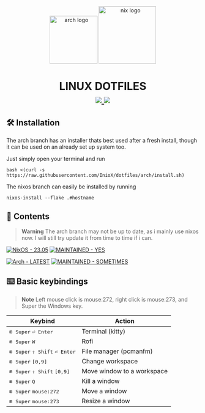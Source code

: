 <div align="center">
  <img src="http://wiki.installgentoo.com/images/f/f9/Arch-linux-logo.png" alt="arch logo" width=125>
  <img src="https://nixos.org/logo/nixos-logo-only-hires.png" alt="nix logo" width=150>
</div>

<h1 align="center">
  LINUX DOTFILES<br>
  <a href="">
      <img src="https://img.shields.io/github/issues/InioX/dotfiles?color=5176c1&style=for-the-badge">
   </a>
   <a href="https://github.com/InioX/dotfiles/stargazers">
      <img src="https://img.shields.io/github/stars/InioX/dotfiles?color=7eb8e3&style=for-the-badge">
   </a>
</h1>

## 🛠️ Installation
The arch branch has an installer thats best used after a fresh install, though it can be used on an already set up system too.

Just simply open your terminal and run
```shell
bash <(curl -s https://raw.githubusercontent.com/InioX/dotfiles/arch/install.sh)
```
The nixos branch can easily be installed by running
```shell
nixos-install --flake .#hostname
```

## 📑 Contents

>**Warning** The arch branch may not be up to date, as i mainly use nixos now. I will still try update it from time to time if i can.
 
 <p float="left">
    <a href="https://github.com/InioX/dotfiles/tree/nixos"><img src="https://img.shields.io/badge/NixOS-23.05-5176c1?style=for-the-badge&logo=NixOS&logoColor=white" alt="NixOS - 23.05"></a>
   <a href="https://"><img src="https://img.shields.io/badge/MAINTAINED-YES-5176c1?style=for-the-badge" alt="MAINTAINED - YES"></a>
 </p>
 
 
<p float="left">
<a href="https://github.com/InioX/dotfiles/tree/arch/"><img src="https://img.shields.io/badge/Arch-LATEST-1793d1?style=for-the-badge&logo=Arch+Linux&logoColor=white" alt="Arch - LATEST"></a> 
  <a href="https://"><img src="https://img.shields.io/badge/MAINTAINED-KINDA-1793d1?style=for-the-badge" alt="MAINTAINED - SOMETIMES"></a>
</p>

## :keyboard: Basic keybindings

> **Note** Left mouse click is mouse:272, right click is mouse:273, and Super the Windows key.

|  Keybind | Action |
| - | - |
| <kbd>⊞ Super</kbd> <kbd>⏎ Enter</kbd> | Terminal (kitty) |
| <kbd>⊞ Super</kbd> <kbd>W</kbd> | Rofi |
| <kbd>⊞ Super</kbd> <kbd>⇧ Shift</kbd> <kbd>⏎ Enter</kbd> | File manager (pcmanfm) |
| <kbd>⊞ Super</kbd> <kbd>[0,9]</kbd> | Change workspace |
| <kbd>⊞ Super</kbd> <kbd>⇧ Shift</kbd> <kbd>[0,9]</kbd> | Move window to a workspace |
| <kbd>⊞ Super</kbd> <kbd>Q</kbd> | Kill a window |
|  <kbd>⊞ Super</kbd> <kbd>mouse:272</kbd> | Move a window |
| <kbd>⊞ Super</kbd> <kbd>mouse:273</kbd> | Resize a window |
